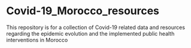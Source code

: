 # Covid-19_Morocco_resources
This repository is for a collection of Covid-19 related data and resources regarding the epidemic evolution and the implemented public health interventions in Morocco 
